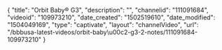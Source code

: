 {
    "title": "Orbit Baby&reg; G3",
    "description": "",
    "channelid": "111091684",
    "videoid": "109973210",
    "date_created": "1502519610",
    "date_modified": "1504049169",
    "type": "captivate",
    "layout": "channelVideo",
    "url": "\/bbbusa-latest-videos\/orbit-baby\u00c2-g3-2-notes\/111091684-109973210"
}